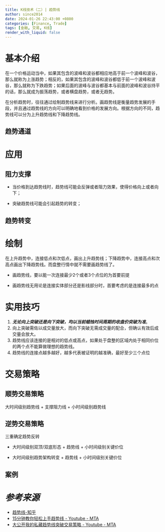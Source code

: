 ```yaml
---
title: K线技术（二）| 趋势线
author: since2014
date: 2024-01-26 22:43:00 +0800
categories: [Finance, Trade]
tags: [金融, 交易, K线]
render_with_liquid: false
---
```


# 基本介绍

在一个价格运动当中，如果其包含的波峰和波谷都相应地高于前一个波峰和波谷，那么就称为上涨趋势；相反的，如果其包含的波峰和波谷都低于前一个波峰和波谷，那么就称为下跌趋势；如果后面的波峰与波谷都基本与前面的波峰和波谷持平的话，那么就成为振荡趋势，或者横盘趋势，或者无趋势。

在分析趋势时，往往通过绘制趋势线来进行分析。画趋势线是衡量趋势发展的手段，并且通过趋势线的方向可以明确地看到价格的发展方向。根据方向的不同，趋势线可以分为上升趋势线和下降趋势线。

## 趋势通道

# 应用

## 阻力支撑

+ 当价格到达趋势线时，趋势线可能会反弹或者阻力效果，使得价格向上或者向下；

+ 突破趋势线可能会引起趋势的转变；

## 趋势转变

# 绘制

在上升趋势中，连接低点和次低点，画出上升趋势线；下降趋势中，连接高点和次高点画出下降趋势线。而盘整行情中就不需要画趋势线了。

+ 画趋势线，要以能一次连接最少2个或者3个点位的为首要前提

+ 画趋势线无用论是连接实体部分还是影线部分时，首要考虑的是连接最多的点

# 实用技巧

1. ***无论向上突破还是向下突破，均以当前蜡烛时间周期的收盘价突破为准***。
2. 向上突破需佐以成交量放大，而向下突破无需成交量的配合，但确认有效后成交量会放大。
3. 趋势线应该连接的是相对的低点或高点，如果处于盘整的区域内处于相同价位的两个点不能算做理想的趋势线。
4. 趋势线的连接点越多越好，越多代表被证明的越准确，最好至少三个点位


# 交易策略

## 顺势交易策略

大时间级别趋势线 + 支撑阻力线 + 小时间级别趋势线

## 逆势交易策略

三重确定趋势反转

+ 大时间级别双顶/双底形态 + 趋势线 + 小时间级别关键价位

+ 大时间级别趋势架构转变 + 趋势线 + 小时间级别关键价位

## 案例

# *参考来源*

+ [趋势线-知乎](https://zhuanlan.zhihu.com/p/36565018)
+ [15分钟教你轻松上手趋势线 - Youtube - MTA](https://youtu.be/9Y-DZicwXpA?si=6fmenvgPoIrBXeRK)
+ [大公开我的私藏趋势线突破交易策略 - Youtube - MTA](https://youtu.be/ZAgDSLHcT_s?si=duUGzBHOLOMo0pbf)
